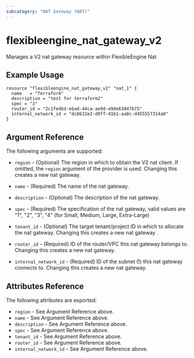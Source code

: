 ```yaml
---
subcategory: "NAT Gateway (NAT)"
---
```


# flexibleengine\_nat\_gateway_v2

Manages a V2 nat gateway resource within FlexibleEngine Nat

## Example Usage

```hcl
resource "flexibleengine_nat_gateway_v2" "nat_1" {
  name   = "Terraform"
  description = "test for terraform2"
  spec = "3"
  router_id = "2c1fe4bd-ebad-44ca-ae9d-e94e63847b75"
  internal_network_id = "dc8632e2-d9ff-41b1-aa0c-d455557314a0"
}
```

## Argument Reference

The following arguments are supported:

* `region` - (Optional) The region in which to obtain the V2 nat client.
    If omitted, the `region` argument of the provider is used. Changing this
    creates a new nat gateway.

* `name` - (Required) The name of the nat gateway.

* `description` - (Optional) The description of the nat gateway.

* `spec` - (Required) The specification of the nat gateway, valid values are "1",
    "2", "3", "4" (for Small, Medium, Large, Extra-Large)

* `tenant_id` - (Optional) The target tenant/project ID in which to allocate the nat
    gateway. Changing this creates a new nat gateway .

* `router_id` - (Required) ID of the router/VPC this nat gateway belongs to. Changing
    this creates a new nat gateway.

* `internal_network_id` - (Required) ID of the subnet (!) this nat gateway connects to.
    Changing this creates a new nat gateway.

## Attributes Reference

The following attributes are exported:

* `region` - See Argument Reference above.
* `name` - See Argument Reference above.
* `description` - See Argument Reference above.
* `spec` - See Argument Reference above.
* `tenant_id` - See Argument Reference above.
* `router_id` - See Argument Reference above.
* `internal_network_id` - See Argument Reference above.
